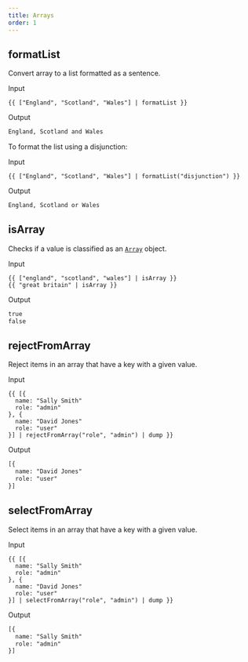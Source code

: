 ```yaml
---
title: Arrays
order: 1
---
```


## formatList

Convert array to a list formatted as a sentence.

Input

```njk
{{ ["England", "Scotland", "Wales"] | formatList }}
```

Output

```html
England, Scotland and Wales
```

To format the list using a disjunction:

Input

```njk
{{ ["England", "Scotland", "Wales"] | formatList("disjunction") }}
```

Output

```html
England, Scotland or Wales
```

## isArray

Checks if a value is classified as an [`Array`](https://developer.mozilla.org/en-US/docs/Web/JavaScript/Reference/Global_Objects/Array) object.

Input

```njk
{{ ["england", "scotland", "wales"] | isArray }}
{{ "great britain" | isArray }}
```

Output

```html
true
false
```

## rejectFromArray

Reject items in an array that have a key with a given value.

Input

```njk
{{ [{
  name: "Sally Smith"
  role: "admin"
}, {
  name: "David Jones"
  role: "user"
}] | rejectFromArray("role", "admin") | dump }}
```

Output

```html
[{
  name: "David Jones"
  role: "user"
}]
```

## selectFromArray

Select items in an array that have a key with a given value.

Input

```njk
{{ [{
  name: "Sally Smith"
  role: "admin"
}, {
  name: "David Jones"
  role: "user"
}] | selectFromArray("role", "admin") | dump }}
```

Output

```html
[{
  name: "Sally Smith"
  role: "admin"
}]
```
